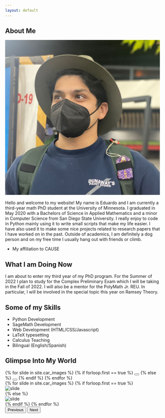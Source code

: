 ```yaml
---
layout: default
---
```


## About Me

<img class="profile-picture" src="assets/images/square_profile_picture.jpg" alt="profile picture">

Hello and welcome to my website! My name is Eduardo and I am currently a third-year math PhD student at the University of Minnesota. I graduated in May 2020 with a Bachelors of Science in Applied Mathematics and a minor in Computer Science from San Diego State University. I really enjoy to code in Python mainly using it to write small scripts that make my life easier. I have also used it to make some nice projects related to research papers that I have worked on in the past. Outside of academics, I am definitely a dog person and on my free time I usually hang out with friends or climb.

* My affiliation to CAUSE

## What I am Doing Now

I am about to enter my third year of my PhD program. For the Summer of 2022 I plan to study for the Complex Preliminary Exam which I will be taking in the Fall of 2022. I will also be a mentor for the PolyMath Jr. REU. In particular, I will be involved in the special topic this year on Ramsey Theory.

## Some of my Skills
* Python Development
* SageMath Development
* Web Development (HTML/CSS/Javascript)
* LaTeX typesetting
* Calculus Teaching
* Bilingual (English/Spanish)

## Glimpse Into My World

<div id="imagesCarousel" class="carousel slide" data-bs-ride="carousel">
  <div class="carousel-indicators">
    {% for slide in site.car_images %}
      {% if forloop.first == true %}
        <button type="button" data-bs-target="#imagesCarousel" data-bs-slide-to="{{ forloop.index0 }}" class="active" aria-current="true" aria-label="Slide {{ forloop.index0 }}"></button>
      {% else %}
        <button type="button" data-bs-target="#imagesCarousel" data-bs-slide-to="{{ forloop.index0 }}" aria-label="Slide {{ forloop.index0 }}"></button>
      {% endif %}
    {% endfor %}
  </div>
  <div class="carousel-inner">
    {% for slide in site.car_images %}
      {% if forloop.first == true %}
        <div class="carousel-item active">
          <img class="d-block w-100" src="{{ slide.link }}" alt="slide">
        </div>
      {% else %}
        <div class="carousel-item">
          <img class="d-block w-100" src="{{ slide.link }}" alt="slide">
        </div>
      {% endif %}
    {% endfor %}
  </div>
  <button class="carousel-control-prev" type="button" data-bs-target="#imagesCarousel" data-bs-slide="prev">
    <span class="carousel-control-prev-icon" aria-hidden="true"></span>
    <span class="visually-hidden">Previous</span>
  </button>
  <button class="carousel-control-next" type="button" data-bs-target="#imagesCarousel" data-bs-slide="next">
    <span class="carousel-control-next-icon" aria-hidden="true"></span>
    <span class="visually-hidden">Next</span>
  </button>
</div>

